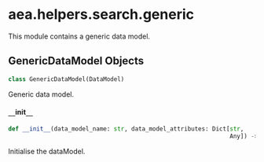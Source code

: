 <a id="aea.helpers.search.generic"></a>

# aea.helpers.search.generic

This module contains a generic data model.

<a id="aea.helpers.search.generic.GenericDataModel"></a>

## GenericDataModel Objects

```python
class GenericDataModel(DataModel)
```

Generic data model.

<a id="aea.helpers.search.generic.GenericDataModel.__init__"></a>

#### `__`init`__`

```python
def __init__(data_model_name: str, data_model_attributes: Dict[str,
                                                               Any]) -> None
```

Initialise the dataModel.

